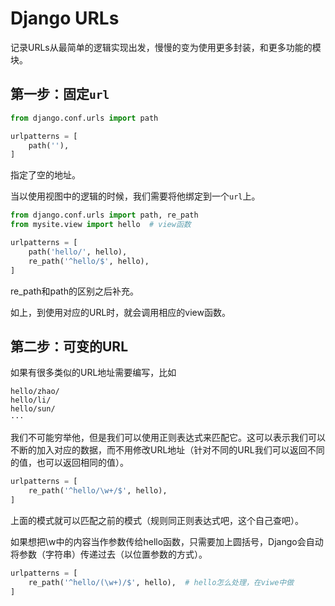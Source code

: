 # Django  URLs

记录URLs从最简单的逻辑实现出发，慢慢的变为使用更多封装，和更多功能的模块。

## 第一步：固定`url`

```python
from django.conf.urls import path

urlpatterns = [
    path(''),
]
```

指定了空的地址。

当以使用视图中的逻辑的时候，我们需要将他绑定到一个`url`上。

```python
from django.conf.urls import path, re_path
from mysite.view import hello  # view函数

urlpatterns = [
    path('hello/', hello),
    re_path('^hello/$', hello),
]
```

re_path和path的区别之后补充。

如上，到使用对应的URL时，就会调用相应的view函数。



## 第二步：可变的URL

如果有很多类似的URL地址需要编写，比如

```
hello/zhao/
hello/li/
hello/sun/
···
```

我们不可能穷举他，但是我们可以使用正则表达式来匹配它。这可以表示我们可以不断的加入对应的数据，而不用修改URL地址（针对不同的URL我们可以返回不同的值，也可以返回相同的值）。

```python
urlpatterns = [
    re_path('^hello/\w+/$', hello),
]
```

上面的模式就可以匹配之前的模式（规则同正则表达式吧，这个自己查吧）。

如果想把\w中的内容当作参数传给hello函数，只需要加上圆括号，Django会自动将参数（字符串）传递过去（以位置参数的方式）。

```python
urlpatterns = [
    re_path('^hello/(\w+)/$', hello),  # hello怎么处理，在viwe中做
]
```














